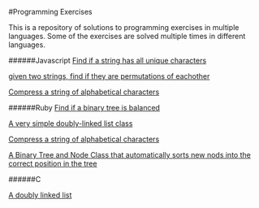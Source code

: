 #Programming Exercises

This is a repository of solutions to programming exercises in multiple languages. Some of the 
exercises are solved multiple times in different languages. 

######Javascript
[Find if a string has all unique characters](javascript/has-all-uniq-chars.js) 

[given two strings, find if they are permutations of eachother](javascript/permutation-finder.js)

[Compress a string of alphabetical characters](javascript/string_compressor.js)

######Ruby
[Find if a binary tree is balanced](ruby/is_balanced_tree.rb)

[A very simple doubly-linked list class](ruby/linked_list.rb)

[Compress a string of alphabetical characters](ruby/string_compressor.rb)

[A Binary Tree and Node Class that automatically sorts new nods into the correct position in the tree](ruby/binary_tree.rb)

######C

[A doubly linked list](c/double_linked_list.c)
